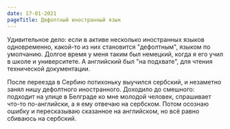 ```yaml
---
date: 17-01-2021
pageTitle: Дефолтный иностранный язык
---
```

Удивительное дело: если в активе несколько иностранных языков одновременно, какой-то из них становится "дефолтным", 
языком по умолчанию. Долгое время у меня таким был немецкий, когда я его учил в школе и университете. А английский был 
"на подхвате", для чтения технической документации.

После переезда в Сербию потихоньку выучился сербский, и незаметно занял нишу дефолтного иностранного. Доходило до 
смешного: подходит на улице в Белграде ко мне молодой человек, спрашивает что-то по-английски, а я ему отвечаю на 
сербском. Потом осознаю ошибку и пересказываю сказанное на английском, но всё равно сбиваюсь на сербский.
